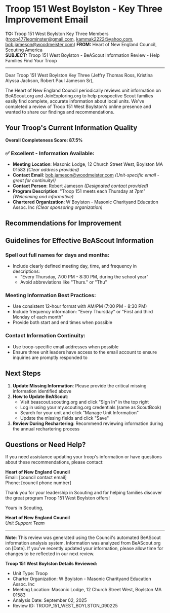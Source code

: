 # Troop 151 West Boylston - Key Three Improvement Email

**TO:** Troop 151 West Boylston Key Three Members (troop477leominster@gmail.com, kammak2222@yahoo.com, bob.jameson@woodmeister.com)
**FROM:** Heart of New England Council, Scouting America  
**SUBJECT:** Troop 151 West Boylston - BeAScout Information Review - Help Families Find Your Troop  

---

Dear Troop 151 West Boylston Key Three (Jeffry Thomas Ross, Kristina Alyssa Jackson, Robert Paul Jameson Sr),

The Heart of New England Council periodically reviews unit information on BeAScout.org and JoinExploring.org to help prospective Scout families easily find complete, accurate information about local units. We've completed a review of Troop 151 West Boylston's online presence and wanted to share our findings and recommendations.

## Your Troop's Current Information Quality

**Overall Completeness Score: 87.5%**



### ✅ **Excellent - Information Available:**
- **Meeting Location**: Masonic Lodge, 12 Church Street West, Boylston MA 01583 *(Clear address provided)*
- **Contact Email**: bob.jameson@woodmeister.com *(Unit-specific email - great for continuity!)*
- **Contact Person**: Robert Jameson *(Designated contact provided)*
- **Program Description**: "Troop 151 meets each Thursday at 7pm" *(Welcoming and informative)*
- **Chartered Organization**: W Boylston - Masonic Charityand Education Assoc. Inc *(Clear sponsoring organization)*

## Recommendations for Improvement



## Guidelines for Effective BeAScout Information

### **Spell out full names for days and months:**
- Include clearly defined meeting day, time, and frequency in descriptions:
  - "Every Thursday, 7:00 PM - 8:30 PM, during the school year"
  - Avoid abbreviations like "Thurs." or "Thu"

### **Meeting Information Best Practices:**
- Use consistent 12-hour format with AM/PM (7:00 PM - 8:30 PM)
- Include frequency information: "Every Thursday" or "First and third Monday of each month"
- Provide both start and end times when possible

### **Contact Information Continuity:**
- Use troop-specific email addresses when possible
- Ensure three unit leaders have access to the email account to ensure inquiries are promptly responded to

## Next Steps

1. **Update Missing Information**: Please provide the critical missing information identified above
2. **How to Update BeAScout**: 
   - Visit beascout.scouting.org and click "Sign In" in the top right
   - Log in using your my.scouting.org credentials (same as ScoutBook)
   - Search for your unit and click "Manage Unit Information"
   - Update the missing fields and click "Save"
3. **Review During Rechartering**: Recommend reviewing information during the annual rechartering process

## Questions or Need Help?

If you need assistance updating your troop's information or have questions about these recommendations, please contact:

**Heart of New England Council**  
Email: [council contact email]  
Phone: [council phone number]

Thank you for your leadership in Scouting and for helping families discover the great program Troop 151 West Boylston offers!

Yours in Scouting,

**Heart of New England Council**  
*Unit Support Team*

---

**Note**: This review was generated using the Council's automated BeAScout information analysis system. Information was analyzed from BeAScout.org on [Date]. If you've recently updated your information, please allow time for changes to be reflected in our next review.

**Troop 151 West Boylston Details Reviewed:**
- Unit Type: Troop
- Charter Organization: W Boylston - Masonic Charityand Education Assoc. Inc  
- Meeting Location: Masonic Lodge, 12 Church Street West, Boylston MA 01583
- Analysis Date: September 02, 2025
- Review ID: TROOP_151_WEST_BOYLSTON_090225